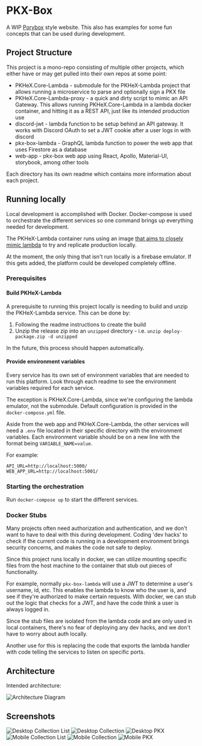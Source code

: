 # PKX-Box

A WIP [Porybox](https://www.porybox.com/#/) style website. This also has examples for some fun concepts that can be used during development.

## Project Structure

This project is a mono-repo consisting of multiple other projects, which either have or may get pulled into their own repos at some point:

- PKHeX.Core-Lambda - submodule for the PKHeX-Lambda project that allows running a microservice to parse and optionally sign a PKX file
- PKHeX.Core-Lambda-proxy - a quick and dirty script to mimic an API Gateway. This allows running PKHeX.Core-Lambda in a lambda docker container, and hitting it as a REST API, just like its intended production use
- discord-jwt - lambda function to be setup behind an API gateway. It works with Discord OAuth to set a JWT cookie after a user logs in with discord
- pkx-box-lambda - GraphQL lambda function to power the web app that uses Firestore as a database
- web-app - pkx-box web app using React, Apollo, Material-UI, storybook, among other tools

Each directory has its own readme which contains more information about each project.

## Running locally

Local development is accomplished with Docker. Docker-compose is used to orchestrate the different services so one command brings up everything needed for development.

The PKHeX-Lambda container runs using an image [that aims to closely mimic lambda](https://hub.docker.com/r/lambci/lambda/) to try and replicate production locally.

At the moment, the only thing that isn't run locally is a firebase emulator. If this gets added, the platform could be developed completely offline.

### Prerequisites

#### Build PKHeX-Lambda

A prerequisite to running this project locally is needing to build and unzip the PKHeX-Lambda service. This can be done by:

1. Following the readme instructions to create the build
2. Unzip the release zip into an `unzipped` directory - i.e. `unzip deploy-package.zip -d unzipped`

In the future, this process should happen automatically.

#### Provide environment variables

Every service has its own set of environment variables that are needed to run this platform. Look through each readme to see the environment variables required for each service.

The exception is PKHeX.Core-Lambda, since we're configuring the lambda emulator, not the submodule. Default configuration is provided in the `docker-compose.yml` file.

Aside from the web app and PKHeX.Core-Lambda, the other services will need a `.env` file located in their specific directory with the environment variables. Each environment variable should be on a new line with the format being `VARIABLE_NAME=value`.

For example:

```
API_URL=http://localhost:5000/
WEB_APP_URL=http://localhost:5001/
```

### Starting the orchestration

Run `docker-compose up` to start the different services.

### Docker Stubs

Many projects often need authorization and authentication, and we don't want to have to deal with this during development. Coding 'dev hacks' to check if the current code is running in a development environment brings security concerns, and makes the code not safe to deploy.

Since this project runs locally in docker, we can utilize mounting specific files from the host machine to the container that stub out pieces of functionality.

For example, normally `pkx-box-lambda` will use a JWT to determine a user's username, id, etc. This enables the lambda to know who the user is, and see if they're authorized to make certain requests. With docker, we can stub out the logic that checks for a JWT, and have the code think a user is always logged in.

Since the stub files are isolated from the lambda code and are only used in local containers, there's no fear of deploying any dev hacks, and we don't have to worry about auth locally.

Another use for this is replacing the code that exports the lambda handler with code telling the services to listen on specific ports.

## Architecture

Intended architecture:

![Architecture Diagram](screenshots/architecture-diagram.png)

## Screenshots

![Desktop Collection List](screenshots/desktop-collection-list.png)
![Desktop Collection](screenshots/desktop-collection.png)
![Desktop PKX](screenshots/desktop-pkx.png)
![Mobile Collection List](screenshots/mobile-collection-list.png)
![Mobile Collection](screenshots/mobile-collection.png)
![Mobile PKX](screenshots/mobile-pkx.png)
